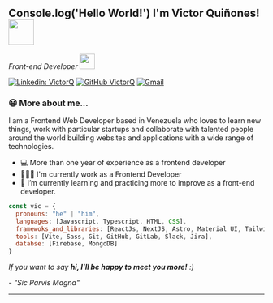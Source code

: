 <h2> Console.log('Hello World!') I'm Victor Quiñones! <img src="https://media.giphy.com/media/mGcNjsfWAjY5AEZNw6/giphy.gif" width="50"></h2>
<p><em>Front-end Developer <img src="https://media.giphy.com/media/WUlplcMpOCEmTGBtBW/giphy.gif" width="30"> 
</em></p>

<!--[<p align="center" width="300">
   <img align="right" width="200" src="https://media.licdn.com/dms/image/D4E03AQECS2ISyFHALQ/profile-displayphoto-shrink_800_800/0/1714664069027?e=1722470400&v=beta&t=0MEwteMFxAO6AAUnqhzcwidN_Jei-5nsc86GpbWMm9s" />
</p>]-->


[![Linkedin: VictorQ ](https://img.shields.io/badge/-victorqui-blue?style=flat-square&logo=Linkedin&logoColor=white&link=https://www.linkedin.com/in/victor-quiñones-a41084249//)](https://www.linkedin.com/in/victor-quiñones-a41084249/)
[![GitHub VictorQ](https://img.shields.io/github/followers/victor?label=follow&style=social)](https://github.com/Vctorqui)
[![Gmail](https://img.shields.io/badge/-Gmail-c14438?style=flat&logo=Gmail&logoColor=white)](mailto:victhorq716@gmail.com)


### 😀 More about me...  
<p>I am a Frontend Web Developer based in Venezuela who loves to learn new things, work with particular startups and collaborate with talented people around the world building websites and applications with a wide range of technologies.</p>
<ul>
  <li>💻 More than one year of experience as a frontend developer</li>
  <li>👨🏻‍💻 I'm currently work as a Frontend Developer</li>
  <li>🌱 I’m currently learning and practicing more to improve as a front-end developer.</li>
</ul>

```javascript
const vic = {
  pronouns: "he" | "him",
  languages: [Javascript, Typescript, HTML, CSS],
  framewoks_and_libraries: [ReactJs, NextJS, Astro, Material UI, Tailwind CSS, Bootstrap],
  tools: [Vite, Sass, Git, GitHub, GitLab, Slack, Jira],
  databse: [Firebase, MongoDB]
}
```

 <em>If you want to say <b>hi, I'll be happy to meet you more!</b> :)</em>

 <em>- "Sic Parvis Magna"</em>

---


<!---
- 👋 Hi, I’m @Vctorqui
- 👀 I’m interested in the tech world. Ever since I was a kid I loved playing video games, and I wanted to create one, so many years later I started to study this beautiful profession 
- 🌱 I’m currently learning and practicing to improve as a front-end developer.
- 💞️ I’m looking to collaborate on many projects. I have more than 1 year of experience and I want to improve my sklls everyday.
- 📫 How to reach me ...
--->




